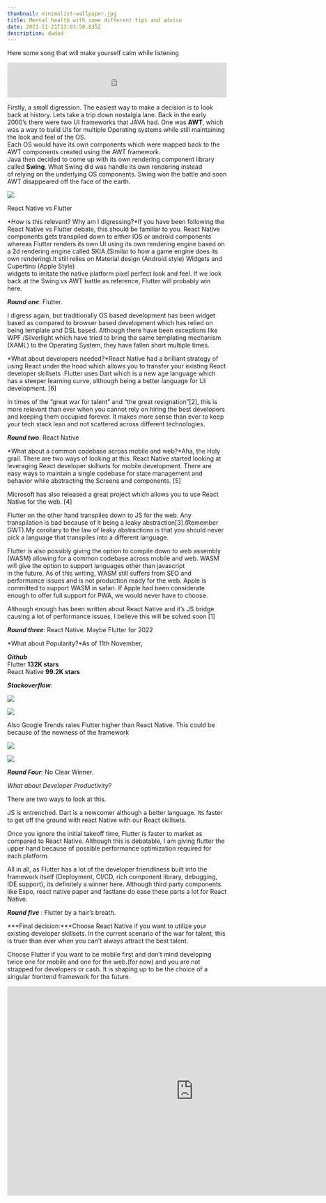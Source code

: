 ```yaml
---
thumbnail: minimalist-wallpaper.jpg
title: Mental health with some different tips and advise
date: 2021-11-21T13:03:50.835Z
description: dwdad
---
```

Here some song that will make yourself calm while listening



<iframe src="https://open.spotify.com/embed/track/6sAn8zDfv8nIq3gdce7QNI?utm_source=generator" width="100%" height="80" frameBorder="0" allowfullscreen="" allow="autoplay; clipboard-write; encrypted-media; fullscreen; picture-in-picture"></iframe>



Firstly, a small digression. The easiest way to make a decision is to look back at history. Lets take a trip down nostalgia lane. Back in the early 2000’s there were two UI frameworks that JAVA had. One was **AWT**, which was a way to build UIs for multiple Operating systems while still maintaining the look and feel of the OS.\
Each OS would have its own components which were mapped back to the AWT components created using the AWT framework.\
Java then decided to come up with its own rendering component library called **Swing**. What Swing did was handle its own rendering instead\
of relying on the underlying OS components. Swing won the battle and soon AWT disappeared off the face of the earth.

![](https://miro.medium.com/max/700/0*Zrh5sOwLaEdWXRDs.jpeg)

React Native vs Flutter

*How is this relevant? Why am I digressing?*If you have been following the React Native vs Flutter debate, this should be familiar to you. React Native components gets transpiled down to either IOS or android components whereas Flutter renders its own UI using its own rendering engine based on a 2d rendering engine called SKIA.(Similar to how a game engine does its own rendering).It still relies on Material design (Android style) Widgets and Cupertino (Apple Style)\
widgets to imitate the native platform pixel perfect look and feel. If we look back at the Swing vs AWT battle as reference, Flutter will probably win here.

***Round one***: Flutter.

I digress again, but traditionally OS based development has been widget based as compared to browser based development which has relied on being template and DSL based. Although there have been exceptions like WPF /Silverlight which have tried to bring the same templating mechanism (XAML) to the Operating System, they have fallen short multiple times.

*What about developers needed?*React Native had a brilliant strategy of using React under the hood which allows you to transfer your existing React developer skillsets .Flutter uses Dart which is a new age language which has a steeper learning curve, although being a better language for UI development. \[6]

In times of the “great war for talent” and “the great resignation”\[2], this is more relevant than ever when you cannot rely on hiring the best developers and keeping them occupied forever. It makes more sense than ever to keep your tech stack lean and not scattered across different technologies.

***Round two***: React Native

*What about a common codebase across mobile and web?*Aha, the Holy grail. There are two ways of looking at this. React Native started looking at leveraging React developer skillsets for mobile development. There are easy ways to maintain a single codebase for state management and behavior while abstracting the Screens and components. \[5]

Microsoft has also released a great project which allows you to use React Native for the web. \[4]

Flutter on the other hand transpiles down to JS for the web. Any transpilation is bad because of it being a leaky abstraction\[3].(Remember GWT).My corollary to the law of leaky abstractions is that you should never pick a language that transpiles into a different language.

Flutter is also possibly giving the option to compile down to web assembly (WASM) allowing for a common codebase across mobile and web. WASM will give the option to support languages other than javascript\
in the future. As of this writing, WASM still suffers from SEO and performance issues and is not production ready for the web. Apple is committed to support WASM in safari. If Apple had been considerate enough to offer full support for PWA, we would never have to choose.

Although enough has been written about React Native and it’s JS bridge causing a lot of performance issues, I believe this will be solved soon \[1]

***Round three***: React Native. Maybe Flutter for 2022

*What about Popularity?*As of 11th November,

***Github***\
Flutter **132K stars**\
React Native **99.2K stars**

***Stackoverflow***:

![](https://miro.medium.com/max/30/0*v4pL25-eJJQ2Kn9j.png?q=20)

![](https://miro.medium.com/max/700/0*v4pL25-eJJQ2Kn9j.png)

Also Google Trends rates Flutter higher than React Native. This could be because of the newness of the framework

![](https://miro.medium.com/max/30/1*Q1K-Qs8j_4UcqHaXdhlEbw.png?q=20)

![](https://miro.medium.com/max/700/1*Q1K-Qs8j_4UcqHaXdhlEbw.png)

***Round Four***: No Clear Winner.

*What about Developer Productivity?*

There are two ways to look at this.

JS is entrenched. Dart is a newcomer although a better language. Its faster to get off the ground with react Native with our React skillsets.

Once you ignore the initial takeoff time, Flutter is faster to market as compared to React Native. Although this is debatable, I am giving flutter the upper hand because of possible performance optimization required for each platform.

All in all, as Flutter has a lot of the developer friendliness built into the framework itself (Deployment, CI/CD, rich component library, debugging, IDE support), its definitely a winner here. Although third party components like Expo, react native paper and fastlane do ease these parts a lot for React Native.

***Round five*** : Flutter by a hair’s breath.

***Final decision:***Choose React Native if you want to utilize your existing developer skillsets. In the current scenario of the war for talent, this is truer than ever when you can’t always attract the best talent.

Choose Flutter if you want to be mobile first and don’t mind developing twice one for mobile and one for the web.(for now) and you are not strapped for developers or cash. It is shaping up to be the choice of a singular frontend framework for the future.

<iframe width="853" height="480" src="https://www.youtube.com/embed/sNs8-RBMqWk" title="YouTube video player" frameborder="0" allow="accelerometer; autoplay; clipboard-write; encrypted-media; gyroscope; picture-in-picture" allowfullscreen></iframe>
